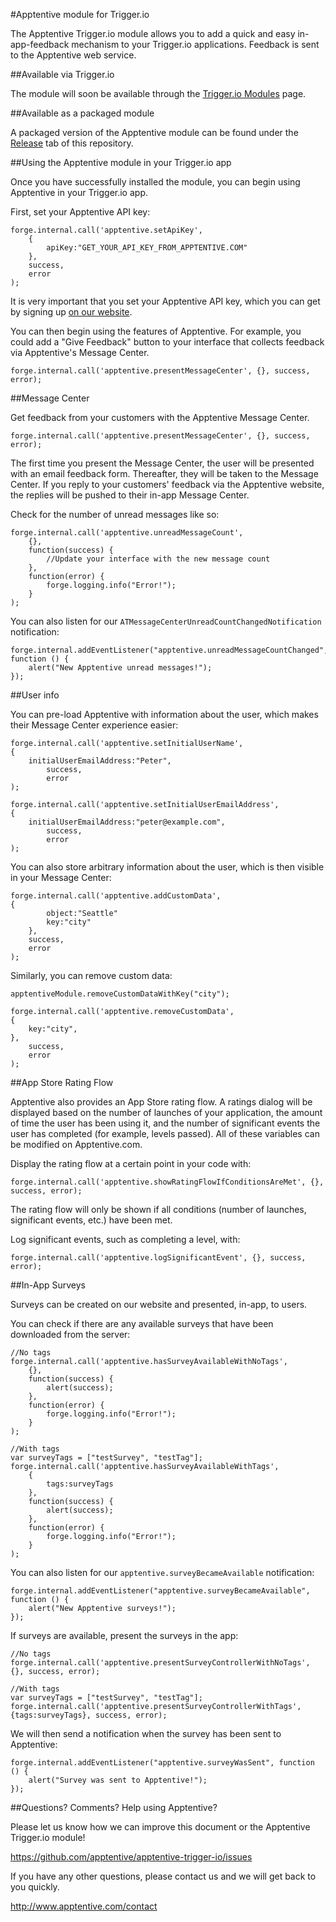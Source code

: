 #Apptentive module for Trigger.io

The Apptentive Trigger.io module allows you to add a quick and easy in-app-feedback mechanism to your Trigger.io applications. Feedback is sent to the Apptentive web service.

##Available via Trigger.io

The module will soon be available through the [Trigger.io Modules](https://trigger.io/modules/) page.

##Available as a packaged module

A packaged version of the Apptentive module can be found under the [Release](https://github.com/apptentive/apptentive-trigger-io/releases) tab of this repository.

##Using the Apptentive module in your Trigger.io app

Once you have successfully installed the module, you can begin using Apptentive in your Trigger.io app.

First, set your Apptentive API key:

	forge.internal.call('apptentive.setApiKey',
		{
			apiKey:"GET_YOUR_API_KEY_FROM_APPTENTIVE.COM"
		}, 
		success,
		error
	);

It is very important that you set your Apptentive API key, which you can get by signing up [on our website](http://www.apptentive.com/).

You can then begin using the features of Apptentive. For example, you could add a "Give Feedback" button to your interface that collects feedback via Apptentive's Message Center. 

    forge.internal.call('apptentive.presentMessageCenter', {}, success, error);
   
##Message Center

Get feedback from your customers with the Apptentive Message Center.

	forge.internal.call('apptentive.presentMessageCenter', {}, success, error);

The first time you present the Message Center, the user will be presented with an email feedback form. Thereafter, they will be taken to the Message Center. If you reply to your customers' feedback via the Apptentive website, the replies will be pushed to their in-app Message Center. 

Check for the number of unread messages like so:

    forge.internal.call('apptentive.unreadMessageCount',
		{}, 
		function(success) {
			//Update your interface with the new message count
		},
		function(error) {
			forge.logging.info("Error!");
		}
    );

You can also listen for our `ATMessageCenterUnreadCountChangedNotification` notification:

    forge.internal.addEventListener("apptentive.unreadMessageCountChanged", function () {
        alert("New Apptentive unread messages!");
    });

##User info

You can pre-load Apptentive with information about the user, which makes their Message Center experience easier:

	forge.internal.call('apptentive.setInitialUserName',
	{
		initialUserEmailAddress:"Peter", 
			success,
			error
	);

	forge.internal.call('apptentive.setInitialUserEmailAddress',
	{
		initialUserEmailAddress:"peter@example.com", 
			success,
			error
	);

You can also store arbitrary information about the user, which is then visible in your Message Center:

	forge.internal.call('apptentive.addCustomData',
    {
	    	object:"Seattle"
			key:"city"
		}, 
		success,
		error
	);

Similarly, you can remove custom data:

	apptentiveModule.removeCustomDataWithKey("city");
	
	forge.internal.call('apptentive.removeCustomData',
	{
		key:"city",
	}, 
		success,
		error
	);

##App Store Rating Flow

Apptentive also provides an App Store rating flow. A ratings dialog will be displayed based on the number of launches of your application, the amount of time the user has been using it, and the number of significant events the user has completed (for example, levels passed). All of these variables can be modified on Apptentive.com.

Display the rating flow at a certain point in your code with:

	forge.internal.call('apptentive.showRatingFlowIfConditionsAreMet', {}, success, error);

The rating flow will only be shown if all conditions (number of launches, significant events, etc.) have been met.

Log significant events, such as completing a level, with:

	forge.internal.call('apptentive.logSignificantEvent', {}, success, error);

##In-App Surveys

Surveys can be created on our website and presented, in-app, to users.

You can check if there are any available surveys that have been downloaded from the server:

    //No tags
	forge.internal.call('apptentive.hasSurveyAvailableWithNoTags',
		{}, 
		function(success) {
			alert(success);
		},
		function(error) {
			forge.logging.info("Error!");
		}
    );
   
	//With tags
	var surveyTags = ["testSurvey", "testTag"];
	forge.internal.call('apptentive.hasSurveyAvailableWithTags',
		{
			tags:surveyTags
		}, 
		function(success) {
			alert(success);
		},
		function(error) {
			forge.logging.info("Error!");
		}
	);

You can also listen for our `apptentive.surveyBecameAvailable` notification:

    forge.internal.addEventListener("apptentive.surveyBecameAvailable", function () {
        alert("New Apptentive surveys!");
    });

If surveys are available, present the surveys in the app:

	//No tags
	forge.internal.call('apptentive.presentSurveyControllerWithNoTags', {}, success, error);
	
	//With tags
	var surveyTags = ["testSurvey", "testTag"];
	forge.internal.call('apptentive.presentSurveyControllerWithTags', {tags:surveyTags}, success, error);

We will then send a notification when the survey has been sent to Apptentive:

    forge.internal.addEventListener("apptentive.surveyWasSent", function () {
        alert("Survey was sent to Apptentive!");
    });

##Questions? Comments? Help using Apptentive?

Please let us know how we can improve this document or the Apptentive Trigger.io module!

https://github.com/apptentive/apptentive-trigger-io/issues

If you have any other questions, please contact us and we will get back to you quickly.

http://www.apptentive.com/contact
